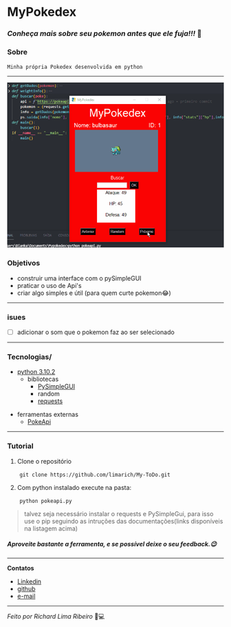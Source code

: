 # MyPokedex
### _Conheça mais sobre seu pokemon antes que ele fuja!!!_ 🧐


### Sobre
    Minha própria Pokedex desenvolvida em python
-----

![Pokeapi](https://github.com/limarich/MyPokedex/blob/master/Anima%C3%A7%C3%A3o1.gif)

### Objetivos
- construir uma interface com o pySimpleGUI 
- praticar o uso de Api's
- criar algo simples e útil (para quem curte pokemon😂)
------

### isues 

- [ ] adicionar o som que o pokemon faz ao ser selecionado
----
### Tecnologias/ 
*  [python 3.10.2](https://www.python.org/)
    - bibliotecas
      - [ PySimpleGUI ](https://pysimplegui.readthedocs.io/)
      - random 
      - [ requests ](https://docs.python-requests.org/)
- ferramentas externas
    - [ PokeApi ](https://pokeapi.co/api/v2/pokemon/)
-----
### Tutorial

1. Clone o repositório
```
    git clone https://github.com/limarich/My-ToDo.git 
```
2. Com python instalado execute na pasta:
```
    python pokeapi.py
```
> talvez seja necessário instalar o requests e PySimpleGui, para isso use o pip seguindo as intruções das documentações(links disponíveis na listagem acima)
##### _Aproveite bastante a ferramenta, e se possível deixe o seu feedback.😉_
---

**Contatos** 
- [Linkedin](https://www.linkedin.com/in/richard-lima-488b451a8/)
- [github](https://github.com/limarich/)
- [e-mail](mailto:richard.esclima@gmail.com)
------------

_Feito por Richard Lima Ribeiro_ 👦💻

